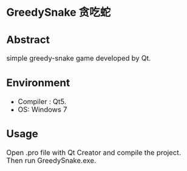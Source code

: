 # GreedySnake 贪吃蛇

<font size = 4>

## Abstract

simple greedy-snake game developed by Qt.

## Environment

- Compiler : Qt5.
- OS: Windows 7

## Usage

Open .pro file with Qt Creator and compile the project. Then run GreedySnake.exe.

</font>
